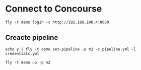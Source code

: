 # Connect to Concourse

    fly -t demo login -c http://192.168.100.4:8080

## Creacte pipeline 

    echo y | fly -t demo set-pipeline -p m2 -c pipeline.yml -l credentials.yml

    fly -t demo up -p m2
